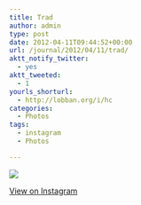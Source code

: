 ```yaml
---
title: Trad
author: admin
type: post
date: 2012-04-11T09:44:52+00:00
url: /journal/2012/04/11/trad/
aktt_notify_twitter:
  - yes
aktt_tweeted:
  - 1
yourls_shorturl:
  - http://lobban.org/i/hc
categories:
  - Photos
tags:
  - instagram
  - Photos

---
```

![][1]

[View on Instagram][2]

 [1]: http://lobban.org/wp-content/uploads/HLIC/550949148cdef99f4ec30333a1aef048.jpg
 [2]: http://instagr.am/p/JRkULQqlt3/